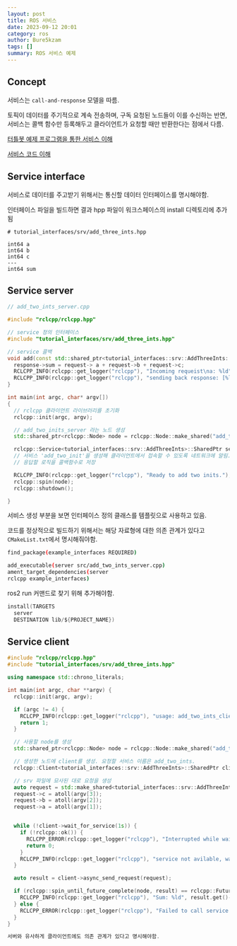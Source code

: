 ```yaml
---
layout: post
title: ROS 서비스
date: 2023-09-12 20:01
category: ros
author: Bure5kzam
tags: []
summary: ROS 서비스 예제
---
```


## Concept

서비스는 `call-and-response` 모델을 따름.

토픽이 데이터를 주기적으로 계속 전송하며, 구독 요청된 노드들이 이를 수신하는 반면, 서비스는 콜백 함수만 등록해두고 클라이언트가 요청할 때만 반환한다는 점에서 다름.

[터틀봇 예제 프로그램을 통한 서비스 이해](https://docs.ros.org/en/galactic/Tutorials/Beginner-CLI-Tools/Understanding-ROS2-Services/Understanding-ROS2-Services.html)

[서비스 코드 이해](https://docs.ros.org/en/galactic/Tutorials/Beginner-Client-Libraries/Writing-A-Simple-Cpp-Service-And-Client.html)

## Service interface

서비스로 데이터를 주고받기 위해서는 통신할 데이터 인터페이스를 명시해야함.

인터페이스 파일을 빌드하면 결과 hpp 파일이 워크스페이스의 install 디렉토리에 추가됨


```srv
# tutorial_interfaces/srv/add_three_ints.hpp

int64 a
int64 b
int64 c
---
int64 sum
```

## Service server

``` c++
// add_two_ints_server.cpp

#include "rclcpp/rclcpp.hpp"

// service 정의 인터페이스
#include "tutorial_interfaces/srv/add_three_ints.hpp"

// service 콜백
void add(const std::shared_ptr<tutorial_interfaces::srv::AddThreeInts::Request> request, std::shared_ptr<tutorial_interfaces::srv::AddThreeInts::Response> response) {
  response->sum = request-> a + request->b + request->c;
  RCLCPP_INFO(rclcpp::get_logger("rclcpp"), "Incoming requeist\na: %ld" " b: %ld" " c : %ld",request->a, request->b, request->c);
  RCLCPP_INFO(rclcpp::get_logger("rclcpp"), "sending back response: [%ld]", (long int)response->sum);
}

int main(int argc, char* argv[])
{
  // rclcpp 클라이언트 라이브러리를 초기화
  rclcpp::init(argc, argv);

  // add_two_inits_server 라는 노드 생성
  std::shared_ptr<rclcpp::Node> node = rclcpp::Node::make_shared("add_two_inits_server");

  rclcpp::Service<tutorial_interfaces::srv::AddThreeInts>::SharedPtr service = node->create_service<tutorial_interfaces::srv::AddThreeInts>("add_two_ints", &add);
  // 서비스 'add_two_init'을 생성해 클라이언트에서 접속할 수 있도록 네트워크에 알림.
  // 응답할 로직을 콜백함수로 저장

  RCLCPP_INFO(rclcpp::get_logger("rclcpp"), "Ready to add two inits.");
  rclcpp::spin(node);
  rclcpp::shutdown();

}
```

서비스 생성 부분을 보면 인터페이스 정의 클래스를 템플릿으로 사용하고 있음.

코드를 정상적으로 빌드하기 위해서는 해당 자료형에 대한 의존 관계가 있다고 `CMakeList.txt`에서 명시해줘야함.

```bash
find_package(example_interfaces REQUIRED)

add_executable(server src/add_two_ints_server.cpp)
ament_target_dependencies(server
rclcpp example_interfaces)
```

ros2 run 커맨드로 찾기 위해 추가해야함.

```c
install(TARGETS
  server
  DESTINATION lib/${PROJECT_NAME})
```

## Service client

```c++
#include "rclcpp/rclcpp.hpp"
#include "tutorial_interfaces/srv/add_three_ints.hpp"

using namespace std::chrono_literals;

int main(int argc, char **argv) {
  rclcpp::init(argc, argv);

  if (argc != 4) {
    RCLCPP_INFO(rclcpp::get_logger("rclcpp"), "usage: add_two_ints_client X Y Z");
    return 1;
  }

  // 사용할 node를 생성
  std::shared_ptr<rclcpp::Node> node = rclcpp::Node::make_shared("add_three_ints_client");

  // 생성한 노드에 client를 생성. 요청할 서비스 이름은 add_two_ints.
  rclcpp::Client<tutorial_interfaces::srv::AddThreeInts>::SharedPtr client = node->create_client<tutorial_interfaces::srv::AddThreeInts>("add_two_ints");

  // srv 파일에 묘사된 대로 요청을 생성
  auto request = std::make_shared<tutorial_interfaces::srv::AddThreeInts::Request>();
  request->c = atoll(argv[3]);
  request->b = atoll(argv[2]);
  request->a = atoll(argv[1]);


  while (!client->wait_for_service(1s)) {
    if (!rclcpp::ok()) {
      RCLCPP_ERROR(rclcpp::get_logger("rclcpp"), "Interrupted while waiting for the service. Exiting.");
      return 0;
    }
    RCLCPP_INFO(rclcpp::get_logger("rclcpp"), "service not avilable, waiting again...");
  }

  auto result = client->async_send_request(request);

  if (rclcpp::spin_until_future_complete(node, result) == rclcpp::FutureReturnCode::SUCCESS) {
    RCLCPP_INFO(rclcpp::get_logger("rclcpp"), "Sum: %ld", result.get()->sum);
  } else {
    RCLCPP_ERROR(rclcpp::get_logger("rclcpp"), "Failed to call service add_two_ints");
  }
}

서버와 유사하게 클라이언트에도 의존 관계가 있다고 명시해야함.

```
